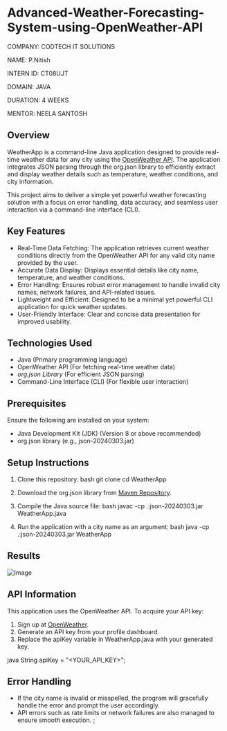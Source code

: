 # Advanced-Weather-Forecasting-System-using-OpenWeather-API

COMPANY: CODTECH IT SOLUTIONS

NAME: P.Nitish

INTERN ID: CT08UJT

DOMAIN: JAVA

DURATION: 4 WEEKS

MENTOR: NEELA SANTOSH

## Overview
WeatherApp is a command-line Java application designed to provide real-time weather data for any city using the [OpenWeather API](https://openweathermap.org/). The application integrates JSON parsing through the org.json library to efficiently extract and display weather details such as temperature, weather conditions, and city information.

This project aims to deliver a simple yet powerful weather forecasting solution with a focus on error handling, data accuracy, and seamless user interaction via a command-line interface (CLI).

## Key Features
- Real-Time Data Fetching: The application retrieves current weather conditions directly from the OpenWeather API for any valid city name provided by the user.
- Accurate Data Display: Displays essential details like city name, temperature, and weather conditions.
- Error Handling: Ensures robust error management to handle invalid city names, network failures, and API-related issues.
- Lightweight and Efficient: Designed to be a minimal yet powerful CLI application for quick weather updates.
- User-Friendly Interface: Clear and concise data presentation for improved usability.

## Technologies Used
- Java (Primary programming language)
- OpenWeather API (For fetching real-time weather data)
- *org.json Library* (For efficient JSON parsing)
- Command-Line Interface (CLI) (For flexible user interaction)

## Prerequisites
Ensure the following are installed on your system:
- Java Development Kit (JDK) (Version 8 or above recommended)
- org.json library (e.g., json-20240303.jar)

## Setup Instructions
1. Clone this repository:
   bash
   git clone <repository-url>
   cd WeatherApp
   
2. Download the org.json library from [Maven Repository](https://mvnrepository.com/artifact/org.json/json).
3. Compile the Java source file:
   bash
   javac -cp .:json-20240303.jar WeatherApp.java
   
4. Run the application with a city name as an argument:
   bash
   java -cp .:json-20240303.jar WeatherApp <CityName>
   

## Results

![Image](https://github.com/user-attachments/assets/24d89fca-ca50-40b3-a115-00fbb367c778)



## API Information
This application uses the OpenWeather API. To acquire your API key:
1. Sign up at [OpenWeather](https://home.openweathermap.org/users/sign_up).
2. Generate an API key from your profile dashboard.
3. Replace the apiKey variable in WeatherApp.java with your generated key.

java
String apiKey = "<YOUR_API_KEY>";


## Error Handling
- If the city name is invalid or misspelled, the program will gracefully handle the error and prompt the user accordingly.
- API errors such as rate limits or network failures are also managed to ensure smooth execution.
;
